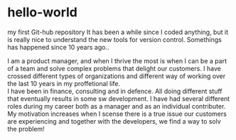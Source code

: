 # hello-world
my first Git-hub repository
It has been a while since I coded anything, but it is really nice to understand the new tools for version control. Somethings has happened since 10 years ago..

I am a product manager, and when I thrive the most is when I can be a part of a team and solve complex problems that delight our customers. 
I have crossed different types of organizations and different way of working over the last 10 years in my proffetional life.  
I have been in finance, consulting and in defence. All doing different stuff that eventually results in some sw development. 
I have had several different roles during my career both as a manager and as an individual contributer. 
My motivation increases when I scense there is a true issue our customers are experiencing and together with the developers, we find a way to solv the problem! 
